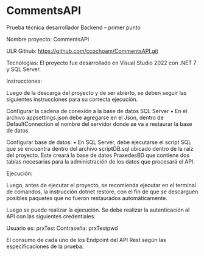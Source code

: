 # CommentsAPI
Prueba técnica desarrollador Backend – primer punto

Nombre proyecto: CommentsAPI

ULR Github: https://github.com/ccochoam/CommentsAPI.git

Tecnologías: El proyecto fue desarrollado en Visual Studio 2022 con .NET 7 y SQL Server.


Instrucciones:

Luego de la descarga del proyecto y de ser abierto, se deben seguir las siguientes instrucciones para su correcta ejecución.

Configurar la cadena de conexión a la base de datos SQL Server
•	En el archivo appsettings.json debe agregarse en el Json, dentro de DefaultConnection el nombre del servidor donde se va a restaurar la base de datos.

Configurar base de datos:
•	En SQL Server, debe ejecutarse el script SQL que se encuentra dentro del archivo scriptDB.sql ubicado dentro de la raíz del proyecto. Este creará la base de datos PraxedesBD que contiene dos tablas necesarias para la administración de los datos que procesará el API.

Ejecución:

Luego, antes de ejecutar el proyecto, se recomienda ejecutar en el terminal de comandos, la instrucción dotnet restore, con el fin de que se descarguen posibles paquetes que no fueron restaurados automáticamente.

Luego se puede realizar la ejecución. Se debe realizar la autenticación al API con las siguientes credentiales:

Usuario es: prxTest
Contraseña: prxTestpwd

El consumo de cada uno de los Endpoint del API Rest según las especificaciones de la prueba.

